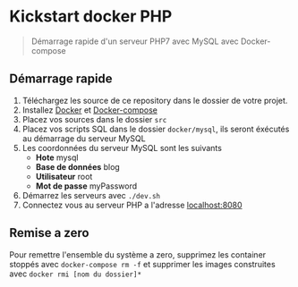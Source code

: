 # Kickstart docker PHP

> Démarrage rapide d'un serveur PHP7 avec MySQL avec Docker-compose

## Démarrage rapide

1. Téléchargez les source de ce repository dans le dossier de votre projet.
2. Installez [Docker](https://www.docker.com/) et [Docker-compose](https://docs.docker.com/compose/)
3. Placez vos sources dans le dossier `src` 
4. Placez vos scripts SQL dans le dossier `docker/mysql`, ils seront éxécutés au démarrage du serveur MySQL
5. Les coordonnées du serveur MySQL sont les suivants
    - **Hote** mysql
    - **Base de données** blog
    - **Utilisateur** root
    - **Mot de passe** myPassword
6. Démarrez les serveurs avec `./dev.sh`
7. Connectez vous au serveur PHP a l'adresse [localhost:8080](http://localhost:8080/)

## Remise a zero

Pour remettre l'ensemble du système a zero, supprimez les container stoppés avec `docker-compose rm -f` et supprimer les images construites avec `docker rmi [nom du dossier]*`

